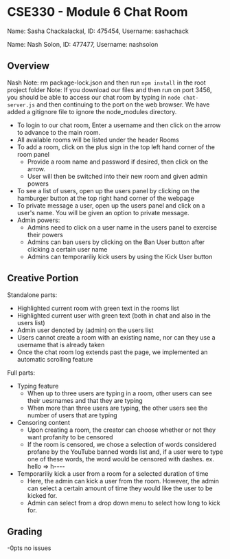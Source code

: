# CSE330 - Module 6 Chat Room
Name: Sasha Chackalackal, ID: 475454, Username: sashachack

Name: Nash Solon, ID: 477477, Username: nashsolon

## Overview
Nash Note: rm package-lock.json and then run `npm install` in the root project folder
Note: If you download our files and then run on port 3456, you should be able to access our chat room  by typing in `node chat-server.js` and then continuing to the port on the web browser. We have added a gitignore file to ignore the node_modules directory.

- To login to our chat room, Enter a username and then click on the arrow to advance to the main room.
- All available rooms will be listed under the header Rooms
- To add a room, click on the plus sign in the top left hand corner of the room panel
    - Provide a room name and password if desired, then click on the arrow.
    - User will then be switched into their new room and given admin powers
- To see a list of users, open up the users panel by clicking on the hamburger button at the top right hand corner of the webpage
- To private message a user, open up the users panel and click on a user's name. You will be given an option to private message.
- Admin powers:
    - Admins need to click on a user name in the users panel to exercise their powers
    - Admins can ban users by clicking on the Ban User button after clicking a certain user name
    - Admins can temporariliy kick users by using the Kick User button


## Creative Portion
Standalone parts:
- Highlighted current room with green text in the rooms list
- Highlighted current user with green text (both in chat and also in the users list)
- Admin user denoted by (admin) on the users list
- Users cannot create a room with an existing name, nor can they use a username that is already taken
- Once the chat room log extends past the page, we implemented an automatic scrolling feature

Full parts:
- Typing feature
    - When up to three users are typing in a room, other users can see their uesrnames and that they are typing
    - When more than three users are typing, the other users see the number of users that are typing
- Censoring content
    - Upon creating a room, the creator can choose whether or not they want profanity to be censored
    - If the room is censored, we chose a selection of words considered profane by the YouTube banned words list and, if a user were to type one of these words, the word would be censored with dashes. ex. hello => h----
- Temporariliy kick a user from a room for a selected duration of time
    - Here, the admin can kick a user from the room. However, the admin can select a certain amount of time they would like the user to be kicked for.
    - Admin can select from a drop down menu to select how long to kick for.

## Grading
-0pts no issues
